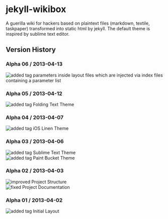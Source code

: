 # jekyll-wikibox

A guerilla wiki for hackers based on plaintext files (markdown, textile, taskpaper) transformed into static html by jekyll. The default theme is inspired by sublime text editor.

## Version History

### Alpha 06 / 2013-04-13

![added tag](https://github.com/dataduke/jekyll-wikibox/raw/master/.info/tag-added.png) parameters inside layout files which are injected via index files containing a parameter list

### Alpha 05 / 2013-04-12

![added tag](https://github.com/dataduke/jekyll-wikibox/raw/master/.info/tag-added.png) Folding Text Theme  

### Alpha 04 / 2013-04-07

![added tag](https://github.com/dataduke/jekyll-wikibox/raw/master/.info/tag-added.png) iOS Linen Theme  

### Alpha 03 / 2013-04-06

![added tag](https://github.com/dataduke/jekyll-wikibox/raw/master/.info/tag-added.png) Sublime Text Theme  
![added tag](https://github.com/dataduke/jekyll-wikibox/raw/master/.info/tag-added.png) Paint Bucket Theme  

### Alpha 02 / 2013-04-03

![improved](https://github.com/dataduke/jekyll-wikibox/raw/master/.info/tag-improved.png) Project Structure  
![fixed](https://github.com/dataduke/jekyll-wikibox/raw/master/.info/tag-fixed.png) Project Documentation  

### Alpha 01 / 2013-04-02

![added tag](https://github.com/dataduke/jekyll-wikibox/raw/master/.info/tag-added.png) Initial Layout  